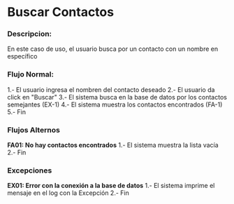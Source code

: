 # Buscar Contactos
### Descripcion:
En este caso de uso, el usuario busca por un contacto con un nombre en específico
### Flujo Normal:
1.- El usuario ingresa el nombren del contacto deseado
2.- El usuario da click en "Buscar" 
3.- El sistema busca en la base de datos por los contactos semejantes (EX-1)
4.- El sistema muestra los contactos encontrados (FA-1) 
5.- Fin

### Flujos Alternos
**FA01: No hay contactos encontrados**
1.- El sistema muestra la lista vacía
2.- Fin

### Excepciones
**EX01: Error con la conexión a la base de datos**
1.- El sistema imprime el mensaje en el log con la Excepción
2.- Fin